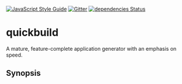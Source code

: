 [![JavaScript Style Guide](https://img.shields.io/badge/code_style-standard-brightgreen.svg)](https://standardjs.com)
[![Gitter](https://badges.gitter.im/quickbuild-npm/community.svg)](https://gitter.im/quickbuild-npm/community?utm_source=badge&utm_medium=badge&utm_campaign=pr-badge)
[![dependencies Status](https://david-dm.org/abircb/quickbuild.svg)](https://david-dm.org/abircb/quickbuild.svg)

# quickbuild
A mature, feature-complete application generator with an emphasis on speed.

## Synopsis

